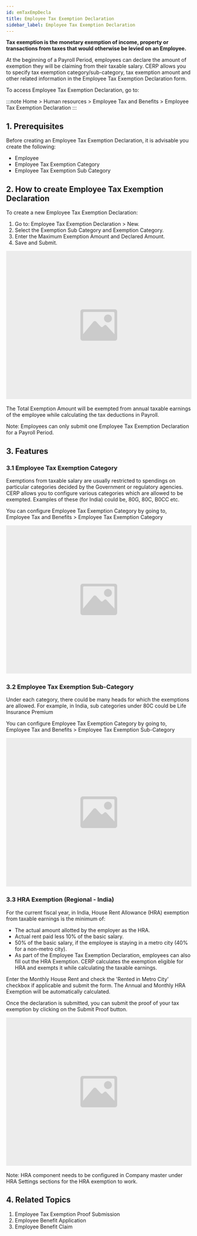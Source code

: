 ```yaml
---
id: emTaxEmpDecla
title: Employee Tax Exemption Declaration
sidebar_label: Employee Tax Exemption Declaration
---
```


**Tax exemption is the monetary exemption of income, property or transactions from taxes that would otherwise be levied on an Employee.**

At the beginning of a Payroll Period, employees can declare the amount of exemption they will be claiming from their taxable salary. CERP allows you to specify tax exemption category/sub-category, tax exemption amount and other related information in the Employee Tax Exemption Declaration form.

To access Employee Tax Exemption Declaration, go to:

:::note
Home > Human resources > Employee Tax and Benefits > Employee Tax Exemption Declaration
:::

## 1. Prerequisites

Before creating an Employee Tax Exemption Declaration, it is advisable you create the following:

- Employee
- Employee Tax Exemption Category
- Employee Tax Exemption Sub Category

## 2. How to create Employee Tax Exemption Declaration

To create a new Employee Tax Exemption Declaration:

1. Go to: Employee Tax Exemption Declaration > New.
1. Select the Exemption Sub Category and Exemption Category.
1. Enter the Maximum Exemption Amount and Declared Amount.
1. Save and Submit.

![image](images/image.jpg)

The Total Exemption Amount will be exempted from annual taxable earnings of the employee while calculating the tax deductions in Payroll.

Note: Employees can only submit one Employee Tax Exemption Declaration for a Payroll Period.

## 3. Features

### 3.1 Employee Tax Exemption Category

Exemptions from taxable salary are usually restricted to spendings on particular categories decided by the Government or regulatory agencies. CERP allows you to configure various categories which are allowed to be exempted. Examples of these (for India) could be, 80G, 80C, B0CC etc.

You can configure Employee Tax Exemption Category by going to, Employee Tax and Benefits > Employee Tax Exemption Category

![image](images/image.jpg)

### 3.2 Employee Tax Exemption Sub-Category

Under each category, there could be many heads for which the exemptions are allowed. For example, in India, sub categories under 80C could be Life Insurance Premium

You can configure Employee Tax Exemption Category by going to, Employee Tax and Benefits > Employee Tax Exemption Sub-Category

![image](images/image.jpg)

### 3.3 HRA Exemption (Regional - India)

For the current fiscal year, in India, House Rent Allowance (HRA) exemption from taxable earnings is the minimum of:

- The actual amount allotted by the employer as the HRA.
- Actual rent paid less 10% of the basic salary.
- 50% of the basic salary, if the employee is staying in a metro city (40% for a non-metro city).
- As part of the Employee Tax Exemption Declaration, employees can also fill out the HRA Exemption. CERP calculates the exemption eligible for HRA and exempts it while calculating the taxable earnings.

Enter the Monthly House Rent and check the 'Rented in Metro City' checkbox if applicable and submit the form. The Annual and Monthly HRA Exemption will be automatically calculated.

Once the declaration is submitted, you can submit the proof of your tax exemption by clicking on the Submit Proof button.

![image](images/image.jpg)

Note: HRA component needs to be configured in Company master under HRA Settings sections for the HRA exemption to work.

## 4. Related Topics

1. Employee Tax Exemption Proof Submission
1. Employee Benefit Application
1. Employee Benefit Claim
